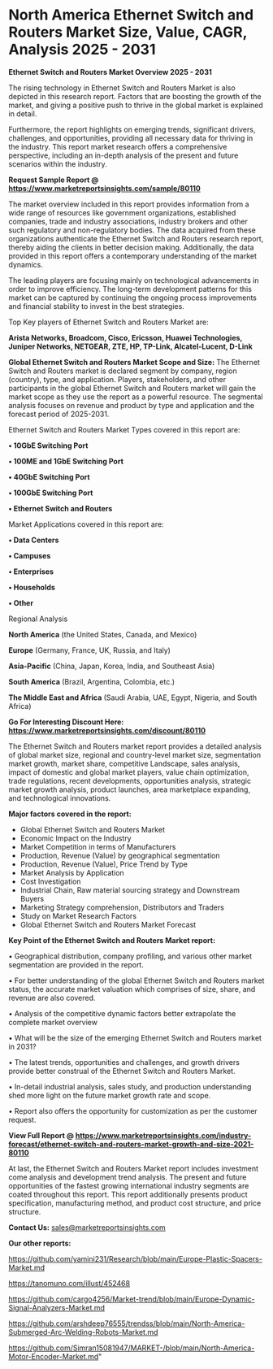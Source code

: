 # North America Ethernet Switch and Routers Market Size, Value, CAGR, Analysis 2025 - 2031

<Strong> Ethernet Switch and Routers Market Overview 2025 - 2031</strong>

The rising technology in Ethernet Switch and Routers Market is also depicted in this research report. Factors that are boosting the growth of the market, and giving a positive push to thrive in the global market is explained in detail.

Furthermore, the report highlights on emerging trends, significant drivers, challenges, and opportunities, providing all necessary data for thriving in the industry. This report market research offers a comprehensive perspective, including an in-depth analysis of the present and future scenarios within the industry.

<strong>Request Sample Report @ <a href=https://www.marketreportsinsights.com/sample/80110>https://www.marketreportsinsights.com/sample/80110</a></strong>

The market overview included in this report provides information from a wide range of resources like government organizations, established companies, trade and industry associations, industry brokers and other such regulatory and non-regulatory bodies. The data acquired from these organizations authenticate the Ethernet Switch and Routers research report, thereby aiding the clients in better decision making. Additionally, the data provided in this report offers a contemporary understanding of the market dynamics.

The leading players are focusing mainly on technological advancements in order to improve efficiency. The long-term development patterns for this market can be captured by continuing the ongoing process improvements and financial stability to invest in the best strategies.

Top Key players of Ethernet Switch and Routers Market are:

<strong>Arista Networks, Broadcom, Cisco, Ericsson, Huawei Technologies, Juniper Networks, NETGEAR, ZTE, HP, TP-Link, Alcatel-Lucent, D-Link</strong>

<strong><b>Global Ethernet Switch and Routers Market Scope and Size:</b></strong>
The Ethernet Switch and Routers market is declared segment by company, region (country), type, and application. Players, stakeholders, and other participants in the global Ethernet Switch and Routers market will gain the market scope as they use the report as a powerful resource. The segmental analysis focuses on revenue and product by type and application and the forecast period of 2025-2031.

Ethernet Switch and Routers Market Types covered in this report are:

<strong>• 10GbE Switching Port

• 100ME and 1GbE Switching Port

• 40GbE Switching Port

• 100GbE Switching Port

• Ethernet Switch and Routers</strong>

Market Applications covered in this report are:

<strong>• Data Centers

• Campuses

• Enterprises

• Households

• Other</strong> 

Regional Analysis

<strong>North America</strong> (the United States, Canada, and Mexico)

<strong>Europe</strong> (Germany, France, UK, Russia, and Italy)

<strong>Asia-Pacific</strong> (China, Japan, Korea, India, and Southeast Asia)

<strong>South America</strong> (Brazil, Argentina, Colombia, etc.)

<strong>The Middle East and Africa</strong> (Saudi Arabia, UAE, Egypt, Nigeria, and South Africa)

<strong>Go For Interesting Discount Here: <a href=https://www.marketreportsinsights.com/discount/80110>https://www.marketreportsinsights.com/discount/80110</a></strong>

The Ethernet Switch and Routers market report provides a detailed analysis of global market size, regional and country-level market size, segmentation market growth, market share, competitive Landscape, sales analysis, impact of domestic and global market players, value chain optimization, trade regulations, recent developments, opportunities analysis, strategic market growth analysis, product launches, area marketplace expanding, and technological innovations.

<strong><b>Major factors covered in the report:</b></strong>
<ul>
  <li>Global Ethernet Switch and Routers Market </li>
  <li>Economic Impact on the Industry</li>
  <li>Market Competition in terms of Manufacturers</li>
  <li>Production, Revenue (Value) by geographical segmentation</li>
  <li>Production, Revenue (Value), Price Trend by Type</li>
  <li>Market Analysis by Application</li>
  <li>Cost Investigation</li>
  <li>Industrial Chain, Raw material sourcing strategy and Downstream Buyers</li>
  <li>Marketing Strategy comprehension, Distributors and Traders</li>
  <li>Study on Market Research Factors</li>
  <li>Global Ethernet Switch and Routers Market Forecast</li>
</ul>

<strong><b>Key Point of the Ethernet Switch and Routers Market report:</b></strong>

• Geographical distribution, company profiling, and various other market segmentation are provided in the report.

• For better understanding of the global Ethernet Switch and Routers market status, the accurate market valuation which comprises of size, share, and revenue are also covered.

• Analysis of the competitive dynamic factors better extrapolate the complete market overview

• What will be the size of the emerging Ethernet Switch and Routers market in 2031?

• The latest trends, opportunities and challenges, and growth drivers provide better construal of the Ethernet Switch and Routers Market.

• In-detail industrial analysis, sales study, and production understanding shed more light on the future market growth rate and scope.

• Report also offers the opportunity for customization as per the customer request.

<strong><b>View Full Report @ <a href=https://www.marketreportsinsights.com/industry-forecast/ethernet-switch-and-routers-market-growth-and-size-2021-80110>https://www.marketreportsinsights.com/industry-forecast/ethernet-switch-and-routers-market-growth-and-size-2021-80110</a></b></strong>


At last, the Ethernet Switch and Routers Market report includes investment come analysis and development trend analysis. The present and future opportunities of the fastest growing international industry segments are coated throughout this report. This report additionally presents product specification, manufacturing method, and product cost structure, and price structure.

<strong>Contact Us:</strong>
sales@marketreportsinsights.com

<strong>Our other reports:</strong>

<a href=https://github.com/yamini231/Research/blob/main/Europe-Plastic-Spacers-Market.md>https://github.com/yamini231/Research/blob/main/Europe-Plastic-Spacers-Market.md</a>

<a href=https://tanomuno.com/illust/452468>https://tanomuno.com/illust/452468</a>

<a href=https://github.com/cargo4256/Market-trend/blob/main/Europe-Dynamic-Signal-Analyzers-Market.md>https://github.com/cargo4256/Market-trend/blob/main/Europe-Dynamic-Signal-Analyzers-Market.md</a>

<a href=https://github.com/arshdeep76555/trendss/blob/main/North-America-Submerged-Arc-Welding-Robots-Market.md>https://github.com/arshdeep76555/trendss/blob/main/North-America-Submerged-Arc-Welding-Robots-Market.md</a>

<a href=https://github.com/Simran15081947/MARKET-/blob/main/North-America-Motor-Encoder-Market.md>https://github.com/Simran15081947/MARKET-/blob/main/North-America-Motor-Encoder-Market.md</a>"
